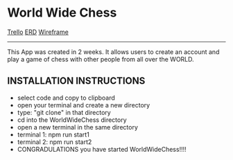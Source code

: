 # World Wide Chess

[Trello](https://trello.com/b/nwmuo8sr/world-wide-chess)
[ERD](https://i.imgur.com/nadok4b.png)
[Wireframe](https://www.figma.com/file/3p02dmkjp0uaqvcbpuebtl/world-wide-chess-wireframe?node-id=0%3a1)

<hr />

This App was created in 2 weeks. It allows users to create an account and play a game of chess with other people from all over the WORLD.

## INSTALLATION INSTRUCTIONS

- select code and copy to clipboard
- open your terminal and create a new directory
- type: "git clone" in that directory
- cd into the WorldWideChess directory
- open a new terminal in the same directory
- terminal 1: npm run start1
- terminal 2: npm run start2
- CONGRADULATIONS you have started WorldWideChess!!!!
